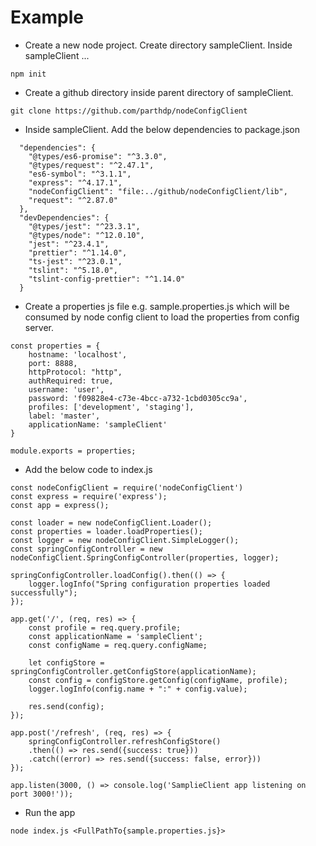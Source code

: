# Example

- Create a new node project. Create directory sampleClient. Inside sampleClient ...

```
npm init
```
- Create a github directory inside parent directory of sampleClient.

```
git clone https://github.com/parthdp/nodeConfigClient
```

- Inside sampleClient. Add the below dependencies to package.json

```
  "dependencies": {
    "@types/es6-promise": "^3.3.0",
    "@types/request": "^2.47.1",
    "es6-symbol": "^3.1.1",
    "express": "^4.17.1",
    "nodeConfigClient": "file:../github/nodeConfigClient/lib",
    "request": "^2.87.0"
  },
  "devDependencies": {
    "@types/jest": "^23.3.1",
    "@types/node": "^12.0.10",
    "jest": "^23.4.1",
    "prettier": "^1.14.0",
    "ts-jest": "^23.0.1",
    "tslint": "^5.18.0",
    "tslint-config-prettier": "^1.14.0"
  }
```
- Create a properties js file e.g. sample.properties.js which will be consumed by node config client to load the properties from config server.

```
const properties = {
    hostname: 'localhost',
    port: 8888,
    httpProtocol: "http",
    authRequired: true,
    username: 'user',
    password: 'f09828e4-c73e-4bcc-a732-1cbd0305cc9a',
    profiles: ['development', 'staging'],
    label: 'master',
    applicationName: 'sampleClient'
}

module.exports = properties;

```

- Add the below code to index.js

```
const nodeConfigClient = require('nodeConfigClient')
const express = require('express');
const app = express();

const loader = new nodeConfigClient.Loader();
const properties = loader.loadProperties();
const logger = new nodeConfigClient.SimpleLogger();
const springConfigController = new nodeConfigClient.SpringConfigController(properties, logger);

springConfigController.loadConfig().then(() => {
    logger.logInfo("Spring configuration properties loaded successfully");
});

app.get('/', (req, res) => {
    const profile = req.query.profile;
    const applicationName = 'sampleClient';
    const configName = req.query.configName;

    let configStore = springConfigController.getConfigStore(applicationName);
    const config = configStore.getConfig(configName, profile);
    logger.logInfo(config.name + ":" + config.value);

    res.send(config);
});

app.post('/refresh', (req, res) => {
    springConfigController.refreshConfigStore()
    .then(() => res.send({success: true}))
    .catch((error) => res.send({success: false, error}))
});

app.listen(3000, () => console.log('SamplieClient app listening on port 3000!'));
```

- Run the app

```
node index.js <FullPathTo{sample.properties.js}>

```